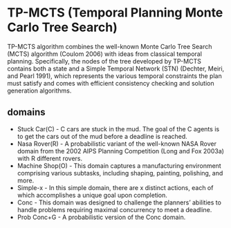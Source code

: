 # TP-MCTS (Temporal Planning Monte Carlo Tree Search)

TP-MCTS algorithm combines the well-known Monte Carlo Tree Search (MCTS) algorithm (Coulom 2006) with ideas from classical temporal
planning. Specifically, the nodes of the tree developed by
TP-MCTS contains both a state and a Simple Temporal Network (STN) (Dechter, Meiri, and Pearl 1991), which represents the various temporal constraints the plan must satisfy
and comes with efficient consistency checking and solution generation algorithms.

## domains
* Stuck Car(C) - C cars are stuck in the mud. The goal of the C agents is to get the cars out of the mud before a deadline is reached.
* Nasa Rover(R) - A probabilistic variant of the well-known NASA Rover domain from the 2002 AIPS Planning Competition (Long and Fox 2003a) with R different rovers.
* Machine Shop(O) - This domain captures a manufacturing environment comprising various subtasks, including shaping, painting, polishing, and more.
* Simple-x - In this simple domain, there are x distinct actions, each of which accomplishes a unique goal upon completion.
* Conc - This domain was designed to challenge the planners’ abilities to handle problems requiring maximal concurrency to meet a deadline.
* Prob Conc+G - A probabilistic version of the Conc domain.
